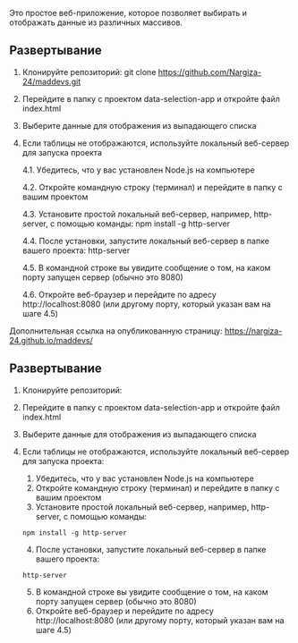 Это простое веб-приложение, которое позволяет выбирать и отображать данные из различных массивов.

## Развертывание
1. Клонируйте репозиторий:
   git clone https://github.com/Nargiza-24/maddevs.git
2. Перейдите в папку с проектом data-selection-app и откройте файл index.html
3. Выберите данные для отображения из выпадающего списка
4. Если таблицы не отображаются, используйте локальный веб-сервер для запуска проекта
   
   4.1. Убедитесь, что у вас установлен Node.js на компьютере

   4.2. Откройте командную строку (терминал) и перейдите в папку с вашим проектом

   4.3. Установите простой локальный веб-сервер, например, http-server, с помощью команды: npm install -g http-server

   4.4. После установки, запустите локальный веб-сервер в папке вашего проекта: http-server

   4.5. В командной строке вы увидите сообщение о том, на каком порту запущен сервер (обычно это 8080)

   4.6. Откройте веб-браузер и перейдите по адресу http://localhost:8080 (или другому порту, который указан вам на шаге 4.5)

Дополнительная ссылка на опубликованную страницу:
https://nargiza-24.github.io/maddevs/

## Развертывание

1. Клонируйте репозиторий:


2. Перейдите в папку с проектом data-selection-app и откройте файл index.html

3. Выберите данные для отображения из выпадающего списка

4. Если таблицы не отображаются, используйте локальный веб-сервер для запуска проекта:
   1. Убедитесь, что у вас установлен Node.js на компьютере
   2. Откройте командную строку (терминал) и перейдите в папку с вашим проектом
   3. Установите простой локальный веб-сервер, например, http-server, с помощью команды: 
    ```
    npm install -g http-server
    ```
   4. После установки, запустите локальный веб-сервер в папке вашего проекта: 
    ```
    http-server
    ```
   5. В командной строке вы увидите сообщение о том, на каком порту запущен сервер (обычно это 8080)
   6. Откройте веб-браузер и перейдите по адресу http://localhost:8080 (или другому порту, который указан вам на шаге 4.5)


